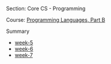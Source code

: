 Section: Core CS - Programming

Course: [Programming Languages, Part B](https://www.coursera.org/learn/programming-languages-part-b)

Summary
- [week-5](./section5sum.pdf)
- [week-6](./section6sum.pdf)
- [week-7](./section7sum.pdf)

